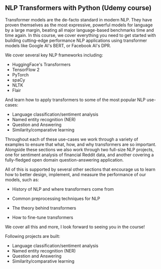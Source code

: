 ## NLP Transformers with Python (Udemy course)

Transformer models are the de-facto standard in modern NLP. They have proven themselves as the most expressive, powerful models for language by a large margin, beating all major language-based benchmarks time and time again. In this course, we cover everything you need to get started with building cutting-edge performance NLP applications using transformer models like Google AI's BERT, or Facebook AI's DPR.

We cover several key NLP frameworks including:

- HuggingFace's Transformers
- TensorFlow 2
- PyTorch
- spaCy
- NLTK
- Flair

And learn how to apply transformers to some of the most popular NLP use-cases:

- Language classification/sentiment analysis
- Named entity recognition (NER)
- Question and Answering
- Similarity/comparative learning

Throughout each of these use-cases we work through a variety of examples to ensure that what, how, and why transformers are so important. Alongside these sections we also work through two full-size NLP projects, one for sentiment analysis of financial Reddit data, and another covering a fully-fledged open domain question-answering application.

All of this is supported by several other sections that encourage us to learn how to better design, implement, and measure the performance of our models, such as:

- History of NLP and where transformers come from

- Common preprocessing techniques for NLP

- The theory behind transformers

- How to fine-tune transformers

We cover all this and more, I look forward to seeing you in the course!

Following projects are built:
- Language classification/sentiment analysis
- Named entity recognition (NER)
- Question and Answering
- Similarity/comparative learning